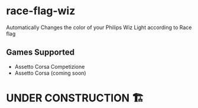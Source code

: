 # race-flag-wiz
Automatically Changes the color of your Philips Wiz Light according to Race flag

## Games Supported
+ Assetto Corsa Competizione
+ Assetto Corsa (coming soon)

# UNDER CONSTRUCTION 🏗
